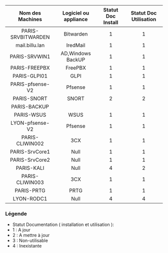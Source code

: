 |Nom des Machines|Logiciel ou appliance|Statut Doc Install|Statut Doc Utilisation|
|:---:|:---:|:---:|:---:|
|PARIS-SRVBITWARDEN|Bitwarden|1|1|
|mail.billu.lan|IredMail|1|1|
|PARIS-SRVWIN1|AD,Windows BackUP|1|1|
|PARIS-FREEPBX|FreePBX|1|1|
|PARIS-GLPI01|GLPI|1|1|
|PARIS-pfsense-V2|Pfsense|1|1|
|PARIS-SNORT|SNORT|2|2|
|PARIS-BACKUP||||
|PARIS-WSUS|WSUS|1|1|
|LYON-pfsense-V2|Pfsense|1|1|
|PARIS-CLIWIN002|3CX|1|1|
|PARIS-SrvCore1|Null|1|1|
|PARIS-SrvCore2|Null|1|1|
|PARIS-KALI|Null|4|2|
|PARIS-CLIWIN003|3CX|1|1|
|PARIS-PRTG|PRTG|1|1|
|LYON-RODC1|Null|4|4|


### Légende
* Statut Documentation ( installation et utilisation ):
* 1 : A jour
* 2 : A mettre à jour
* 3 : Non-utilisable
* 4 : Inexistante

